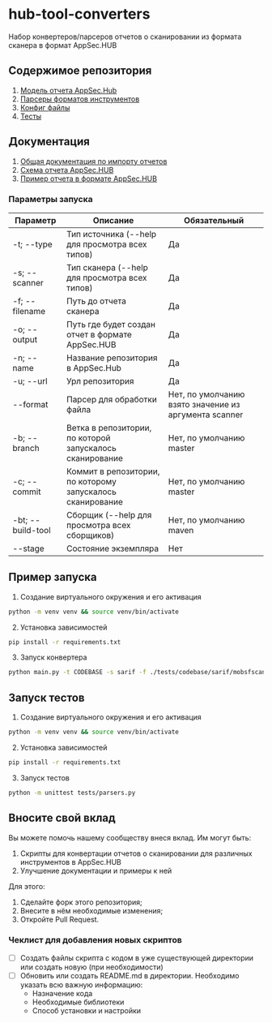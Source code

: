 # hub-tool-converters

Набор конвертеров/парсеров отчетов о сканировании из формата сканера в формат AppSec.HUB

## Содержимое репозитория

1. [Модель отчета AppSec.Hub](hub/models/hub.py)
2. [Парсеры форматов инструментов](converters/parsers)
3. [Конфиг файлы](config)
4. [Тесты](tests)

## Документация

1. [Общая документация по импорту отчетов](https://docs.appsec-hub.ru/2024.1/ug/security%20issues/?h=импор#_3)
2. [Схема отчета AppSec.HUB](https://docs.appsec-hub.ru/2024.1/gi/appendix%202/)
3. [Пример отчета в формате AppSec.HUB](https://docs.appsec-hub.ru/2024.1/gi/appendix%202/#_1)

### Параметры запуска

| Параметр          | Описание                                                   | Обязательный                                          |
|-------------------|------------------------------------------------------------|-------------------------------------------------------|
| -t; --type        | Тип источника (--help для просмотра всех типов)            | Да                                                    |
| -s; --scanner     | Тип сканера (--help для просмотра всех типов)              | Да                                                    |
| -f; --filename    | Путь до отчета сканера                                     | Да                                                    |
| -o; --output      | Путь где будет создан отчет в формате AppSec.HUB           | Да                                                    |
| -n; --name        | Название репозитория в AppSec.Hub                          | Да                                                    |
| -u; --url         | Урл репозитория                                            | Да                                                    |
| --format          | Парсер для обработки файла                                 | Нет, по умолчанию взято значение из аргумента scanner |
| -b; --branch      | Ветка в репозитории, по которой запускалось сканирование   | Нет, по умолчанию master                              |
| -c; --commit      | Коммит в репозитории, по которому запускалось сканирование | Нет, по умолчанию master                              |
| -bt; --build-tool | Сборщик (--help для просмотра всех сборщиков)              | Нет, по умолчанию maven                               |
| --stage           | Состояние экземпляра                                       | Нет                                                   |

## Пример запуска

1. Создание виртуального окружения и его активация
```bash
python -m venv venv && source venv/bin/activate
```

2. Установка зависимостей
```bash
pip install -r requirements.txt
```

3. Запуск конвертера
```bash
python main.py -t CODEBASE -s sarif -f ./tests/codebase/sarif/mobsfscan.json -o ./tests/codebase/sarif/mobsfscan_hub.json -n hub-tool-converters -u https://github.com/Swordfish-Security/hub-tool-converters.git
```

## Запуск тестов

1. Создание виртуального окружения и его активация
```bash
python -m venv venv && source venv/bin/activate
```

2. Установка зависимостей
```bash
pip install -r requirements.txt
```

3. Запуск тестов
```bash
python -m unittest tests/parsers.py
```

## Вносите свой вклад

Вы можете помочь нашему сообществу внеся вклад. Им могут быть:

1. Скрипты для конвертации отчетов о сканировании для различных инструментов в AppSec.HUB
2. Улучшение документации и примеры к ней

Для этого:

1. Сделайте форк этого репозитория;
2. Внесите в нём необходимые изменения;
3. Откройте Pull Request.

### Чеклист для добавления новых скриптов

- [ ] Создать файлы скрипта с кодом в уже существующей директории или создать новую (при необходимости)
- [ ] Обновить или создать README.md в директории. Необходимо указать всю важную информацию:
    - Назначение кода
    - Необходимые библиотеки
    - Способ установки и настройки
